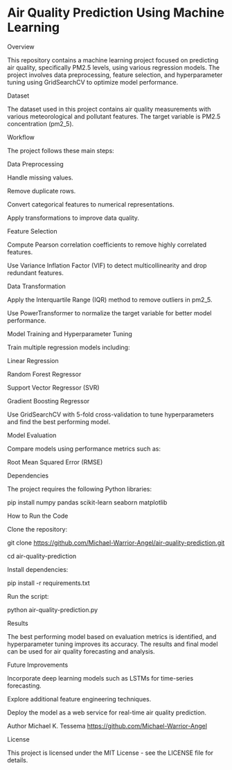 # Air Quality Prediction Using Machine Learning

Overview

This repository contains a machine learning project focused on predicting air quality, specifically PM2.5 levels, using various regression models. The project involves data preprocessing, feature selection, and hyperparameter tuning using GridSearchCV to optimize model performance.


Dataset

The dataset used in this project contains air quality measurements with various meteorological and pollutant features. The target variable is PM2.5 concentration (pm2_5).


Workflow

The project follows these main steps:

Data Preprocessing

Handle missing values.

Remove duplicate rows.

Convert categorical features to numerical representations.

Apply transformations to improve data quality.


Feature Selection

Compute Pearson correlation coefficients to remove highly correlated features.

Use Variance Inflation Factor (VIF) to detect multicollinearity and drop redundant features.


Data Transformation

Apply the Interquartile Range (IQR) method to remove outliers in pm2_5.

Use PowerTransformer to normalize the target variable for better model performance.


Model Training and Hyperparameter Tuning

Train multiple regression models including:

Linear Regression

Random Forest Regressor

Support Vector Regressor (SVR)

Gradient Boosting Regressor

Use GridSearchCV with 5-fold cross-validation to tune hyperparameters and find the best performing model.


Model Evaluation

Compare models using performance metrics such as:

Root Mean Squared Error (RMSE)


Dependencies

The project requires the following Python libraries:

pip install numpy pandas scikit-learn seaborn matplotlib

How to Run the Code

Clone the repository:

git clone https://github.com/Michael-Warrior-Angel/air-quality-prediction.git

cd air-quality-prediction

Install dependencies:

pip install -r requirements.txt

Run the script:

python air-quality-prediction.py


Results

The best performing model based on evaluation metrics is identified, and hyperparameter tuning improves its accuracy. The results and final model can be used for air quality forecasting and analysis.


Future Improvements

Incorporate deep learning models such as LSTMs for time-series forecasting.

Explore additional feature engineering techniques.

Deploy the model as a web service for real-time air quality prediction.


Author
Michael K. Tessema
https://github.com/Michael-Warrior-Angel


License

This project is licensed under the MIT License - see the LICENSE file for details.

